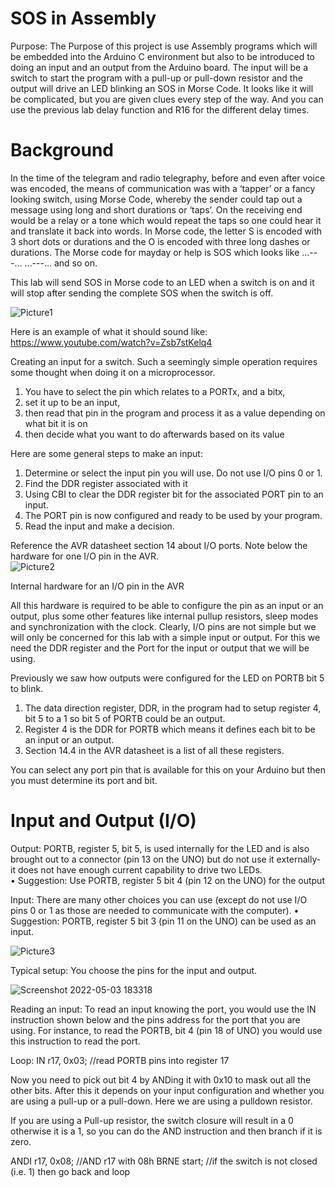 # SOS in Assembly

Purpose:	The Purpose of this project is use Assembly programs which will be embedded into the Arduino C environment but also to be introduced to doing an input and an output from the Arduino board.  The input will be a switch to start the program with a pull-up or pull-down resistor and the output will drive an LED blinking an SOS in Morse Code.  It looks like it will be complicated, but you are given clues every step of the way. And you can use the previous lab delay function and R16 for the different delay times.

# Background
In the time of the telegram and radio telegraphy, before and even after voice was encoded, the means of communication was with a ‘tapper’ or a fancy looking switch, using Morse Code, whereby the sender could tap out a message using long and short durations or ‘taps’.   On the receiving end would be a relay or a tone which would repeat the taps so one could hear it and translate it back into words.  In Morse code, the letter S is encoded with 3 short dots or durations and the O is encoded with three long dashes or durations.  The Morse code for mayday or help is SOS which looks like …---…  …---… and so on.  

This lab will send SOS in Morse code to an LED when a switch is on and it will stop after sending the complete SOS when the switch is off.

![Picture1](https://user-images.githubusercontent.com/102126445/166611452-61959e7d-7a2e-40f6-9344-d6f30e59cfe7.png)

Here is an example of what it should sound like:
https://www.youtube.com/watch?v=Zsb7stKelq4

Creating an input for a switch.
Such a seemingly simple operation requires some thought when doing it on a microprocessor.  
1.	You have to select the pin which relates to a PORTx, and a bitx, 
2.	set it up to be an input, 
3.	then read that pin in the program and process it as a value depending on what bit it is on 
4.	then decide what you want to do afterwards based on its value

Here are some general steps to make an input:
1.	Determine or select the input pin you will use.   Do not use I/O pins 0 or 1.
2.	Find the DDR register associated with it
3.	Using CBI to clear the DDR register bit for the associated PORT pin to an input.
4.	The PORT pin is now configured and ready to be used by your program.
5.	Read the input and make a decision.

Reference the AVR datasheet section 14 about I/O ports.  Note below the hardware for one I/O pin in the AVR.  
![Picture2](https://user-images.githubusercontent.com/102126445/166611756-21192677-3de8-44b6-bbd2-0382e94cf992.png)

Internal hardware for an I/O pin in the AVR

All this hardware is required to be able to configure the pin as an input or an output, plus some other features like internal pullup resistors, sleep modes and synchronization with the clock.  Clearly, I/O pins are not simple but we will only be concerned for this lab with a simple input or output. For this we need the DDR register and the Port for the input or output that we will be using.

Previously we saw how outputs were configured for the LED on PORTB bit 5 to blink.  
1.	The data direction register, DDR, in the program had to setup register 4, bit 5 to a 1 so bit 5 of PORTB could be an output.  
2.	Register 4 is the DDR for PORTB which means it defines each bit to be an input or an output.  
3.	Section 14.4 in the AVR datasheet is a list of all these registers.

You can select any port pin that is available for this on your Arduino but then you must determine its port and bit.  

# Input and Output (I/O)
Output:
PORTB, register 5, bit 5, is used internally for the LED and is also brought out to a connector (pin 13 on the UNO) but do not use it externally-it does not have enough current capability to drive two LEDs.  
•	Suggestion: Use PORTB, register 5 bit 4 (pin 12 on the UNO) for the output

Input:
There are many other choices you can use (except do not use I/O pins 0 or 1 as those are needed to communicate with the computer).
•	Suggestion: PORTB, register 5 bit 3 (pin 11 on the UNO) can be used as an input.

![Picture3](https://user-images.githubusercontent.com/102126445/166611875-3ced6d4c-71ec-4656-a313-7e534eb0b007.png)

Typical setup: You choose the pins for the input and output.

![Screenshot 2022-05-03 183318](https://user-images.githubusercontent.com/102126445/166612255-bc4fb495-f873-4c83-946d-2dd4d4bfa497.png)

Reading an input:
To read an input knowing the port, you would use the IN instruction shown below and the pins address for the port that you are using.  For instance, to read the PORTB, bit 4 (pin 18 of UNO) you would use this instruction to read the port.

Loop:
IN r17, 0x03;    //read PORTB pins into register 17		

Now you need to pick out bit 4 by ANDing it with 0x10 to mask out all the other bits.  After this it depends on your input configuration and whether you are using a pull-up or a pull-down.  Here we are using a pulldown resistor.

If you are using a Pull-up resistor, the switch closure will result in a 0 otherwise it is a 1, so you can do the AND instruction and then branch if it is zero.

ANDI    r17, 0x08;     //AND r17 with 08h
BRNE   start;     //if the switch is not closed (i.e. 1) then go back and loop
